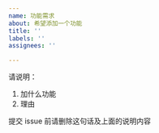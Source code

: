 ```yaml
---
name: 功能需求
about: 希望添加一个功能
title: ''
labels: ''
assignees: ''

---
```


请说明：

1. 加什么功能
2. 理由

提交 issue 前请删除这句话及上面的说明内容